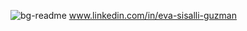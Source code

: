 

![bg-readme](https://github.com/miskybox/miskybox/assets/139983709/3ed1472b-0391-44e8-9f1d-7bed09b1bed5)
www.linkedin.com/in/eva-sisalli-guzman
